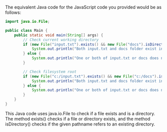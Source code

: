 The equivalent Java code for the JavaScript code you provided would be as follows:

```java
import java.io.File;

public class Main {
    public static void main(String[] args) {
        // Check current working directory
        if (new File("input.txt").exists() && new File("docs").isDirectory()) {
            System.out.println("Both input.txt and docs folder exist in the current working directory.");
        } else {
            System.out.println("One or both of input.txt or docs does not exist in the current working directory.");
        }

        // Check filesystem root
        if (new File("c:/input.txt").exists() && new File("c:/docs").isDirectory()) {
            System.out.println("Both input.txt and docs folder exist in the filesystem root.");
        } else {
            System.out.println("One or both of input.txt or docs does not exist in the filesystem root.");
        }
    }
}
```

This Java code uses java.io.File to check if a file exists and is a directory. The method exists() checks if a file or directory exists, and the method isDirectory() checks if the given pathname refers to an existing directory.

